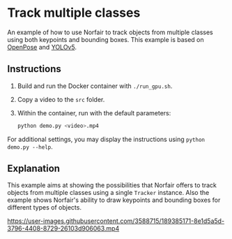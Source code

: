 # Track multiple classes

An example of how to use Norfair to track objects from multiple classes using both keypoints and bounding boxes. This example is based on [OpenPose](https://github.com/CMU-Perceptual-Computing-Lab/openpose) and [YOLOv5](https://github.com/ultralytics/yolov5).

## Instructions

1. Build and run the Docker container with `./run_gpu.sh`.
2. Copy a video to the `src` folder.
3. Within the container, run with the default parameters:

   ```bash
   python demo.py <video>.mp4
   ```

For additional settings, you may display the instructions using `python demo.py --help`.

## Explanation

This example aims at showing the possibilities that Norfair offers to track objects from multiple classes using a single `Tracker` instance. Also the example shows Norfair's ability to draw keypoints and bounding boxes for different types of objects.

https://user-images.githubusercontent.com/3588715/189385171-8e1d5a5d-3796-4408-8729-26103d906063.mp4
